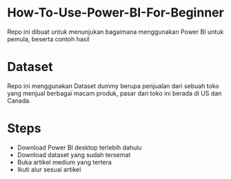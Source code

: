 # How-To-Use-Power-BI-For-Beginner
Repo ini dibuat untuk menunjukan bagaimana menggunakan Power BI untuk pemula, beserta contoh hasil

# Dataset
Repo ini menggunakan Dataset dummy berupa penjualan dari sebuah toko yang menjual berbagai macam produk, pasar dari toko ini berada di US dan Canada.

# Steps

- Download Power BI desktop terlebih dahulu
- Download dataset yang sudah tersemat
- Buka artikel medium yang tertera
- Ikuti alur sesuai artikel
